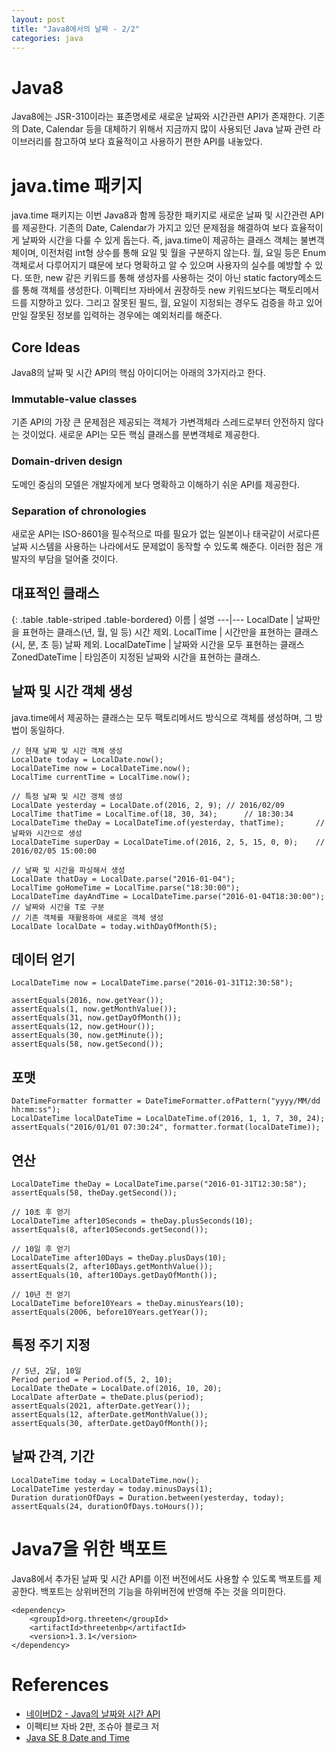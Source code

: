 ```yaml
---
layout: post
title: "Java8에서의 날짜 - 2/2"
categories: java
---
```


# Java8
Java8에는 JSR-310이라는 표존명세로 새로운 날짜와 시간관련 API가 존재한다. 기존의 Date, Calendar 등을 대체하기 위해서 지금까지 많이 사용되던 Java 날짜 관련 라이브러리를 참고하여 보다 효율적이고 사용하기 편한 API를 내놓았다.

# java.time 패키지
java.time 패키지는 이번 Java8과 함께 등장한 패키지로 새로운 날짜 및 시간관련 API를 제공한다. 기존의 Date, Calendar가 가지고 있던 문제점을 해결하여 보다 효율적이게 날짜와 시간을 다룰 수 있게 돕는다. 즉, java.time이 제공하는 클래스 객체는 불변객체이며, 이전처럼 int형 상수를 통해 요일 및 월을 구분하지 않는다. 월, 요일 등은 Enum 객체로서 다루어지기 떄문에 보다 명확하고 알 수 있으며 사용자의 실수를 예방할 수 있다. 또한, new 같은 키워드를 통해 생성자를 사용하는 것이 아닌 static factory메소드를 통해 객체를 생성한다. 이펙티브 자바에서 권장하듯 new 키워드보다는 팩토리메서드를 지향하고 있다. 그리고 잘못된 필드, 월, 요일이 지정되는 경우도 검증을 하고 있어 만일 잘못된 정보를 입력하는 경우에는 예외처리를 해준다.

## Core Ideas
Java8의 날짜 및 시간 API의 핵심 아이디어는 아래의 3가지라고 한다.

### Immutable-value classes
기존 API의 가장 큰 문제점은 제공되는 객체가 가변객체라 스레드로부터 안전하지 않다는 것이었다. 새로운 API는 모든 핵심 클래스를 분변객체로 제공한다.

### Domain-driven design
도메인 중심의 모델은 개발자에게 보다 명확하고 이해하기 쉬운 API를 제공한다.

### Separation of chronologies
새로운 API는 ISO-8601을 필수적으로 따를 필요가 없는 일본이나 태국같이 서로다른 날짜 시스템을 사용하는 나라에서도 문제없이 동작할 수 있도록 해준다. 이러한 점은 개발자의 부담을 덜어줄 것이다.


## 대표적인 클래스

{: .table .table-striped .table-bordered}
이름 | 설명
---|---
LocalDate | 날짜만을 표현하는 클래스(년, 월, 일 등) 시간 제외.
LocalTime | 시간만을 표현하는 클래스(시, 분, 초 등) 날짜 제외.
LocalDateTime | 날짜와 시간을 모두 표현하는 클래스
ZonedDateTime | 타임존이 지정된 날짜와 시간을 표현하는 클래스.

## 날짜 및 시간 객체 생성
java.time에서 제공하는 클래스는 모두 팩토리메서드 방식으로 객체를 생성하며, 그 방법이 동일하다.

	// 현재 날짜 및 시간 객체 생성
	LocalDate today = LocalDate.now();
	LocalDateTime now = LocalDateTime.now();
	LocalTime currentTime = LocalTime.now();

	// 특정 날짜 및 시간 갱체 생성
	LocalDate yesterday = LocalDate.of(2016, 2, 9);	// 2016/02/09
	LocalTime thatTime = LocalTime.of(18, 30, 34);		// 18:30:34
	LocalDateTime theDay = LocalDateTime.of(yesterday, thatTime);		// 날짜와 시간으로 생성
	LocalDateTime superDay = LocalDateTime.of(2016, 2, 5, 15, 0, 0);	// 2016/02/05 15:00:00
	
	// 날짜 및 시간을 파싱해서 생성
	LocalDate thatDay = LocalDate.parse("2016-01-04");
	LocalTime goHomeTime = LocalTime.parse("18:30:00");
	LocalDateTime dayAndTime = LocalDateTime.parse("2016-01-04T18:30:00");	// 날짜와 시간을 T로 구분
	// 기존 객체를 재활용하여 새로운 객체 생성
	LocalDate localDate = today.withDayOfMonth(5);

## 데이터 얻기

	LocalDateTime now = LocalDateTime.parse("2016-01-31T12:30:58");
	
	assertEquals(2016, now.getYear());
	assertEquals(1, now.getMonthValue());
	assertEquals(31, now.getDayOfMonth());
	assertEquals(12, now.getHour());
	assertEquals(30, now.getMinute());
	assertEquals(58, now.getSecond());

## 포맷

	DateTimeFormatter formatter = DateTimeFormatter.ofPattern("yyyy/MM/dd hh:mm:ss");
	LocalDateTime localDateTime = LocalDateTime.of(2016, 1, 1, 7, 30, 24);
	assertEquals("2016/01/01 07:30:24", formatter.format(localDateTime));

## 연산

	LocalDateTime theDay = LocalDateTime.parse("2016-01-31T12:30:58");
	assertEquals(58, theDay.getSecond());
	
	// 10초 후 얻기
	LocalDateTime after10Seconds = theDay.plusSeconds(10);
	assertEquals(8, after10Seconds.getSecond());
	
	// 10일 후 얻기
	LocalDateTime after10Days = theDay.plusDays(10);
	assertEquals(2, after10Days.getMonthValue());
	assertEquals(10, after10Days.getDayOfMonth());
	
	// 10년 전 얻기
	LocalDateTime before10Years = theDay.minusYears(10);
	assertEquals(2006, before10Years.getYear());

## 특정 주기 지정

	// 5년, 2달, 10일
	Period period = Period.of(5, 2, 10);
	LocalDate theDate = LocalDate.of(2016, 10, 20);
	LocalDate afterDate = theDate.plus(period);
	assertEquals(2021, afterDate.getYear());
	assertEquals(12, afterDate.getMonthValue());
	assertEquals(30, afterDate.getDayOfMonth());
	
## 날짜 간격, 기간

	LocalDateTime today = LocalDateTime.now();
	LocalDateTime yesterday = today.minusDays(1);
	Duration durationOfDays = Duration.between(yesterday, today);
	assertEquals(24, durationOfDays.toHours());
	
	
# Java7을 위한 백포트
Java8에서 추가된 날짜 및 시간 API를 이전 버전에서도 사용할 수 있도록 백포트를 제공한다. 백포트는 상위버전의 기능을 하위버전에 반영해 주는 것을 의미한다.

	<dependency>
	    <groupId>org.threeten</groupId>
	    <artifactId>threetenbp</artifactId>
	    <version>1.3.1</version>
	</dependency>


# References
- [네이버D2 - Java의 날짜와 시간 API](http://d2.naver.com/helloworld/645609)
- 이펙티브 자바 2판, 조슈아 블로크 저
- [Java SE 8 Date and Time](http://www.oracle.com/technetwork/articles/java/jf14-date-time-2125367.html)
